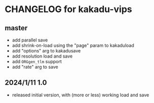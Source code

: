 # CHANGELOG for kakadu-vips

## master

- add parallel save
- add shrink-on-load using the "page" param to kakaduload
- add "options" arg to kakadusave
- add resolution load and save
- add `ORGgen_tlm` support 
- add "rate" arg to save

## 2024/1/11 1.0

- released initial version, with (more or less) working load and save
